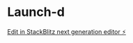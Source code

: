 # Launch-d

[Edit in StackBlitz next generation editor ⚡️](https://stackblitz.com/~/github.com/RectiFlex/Launch-d)